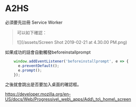 # A2HS

必須要先註冊 Service Worker

> 可以如下確認：
>
> ![](/assets/Screen Shot 2019-02-21 at 4.30.00 PM.png)

如果成功的話會自動觸發beforeinstallprompt

```js
    window.addEventListener('beforeinstallprompt', e => {
      e.preventDefault();
      e.prompt();
    });
```

之後就會跳出是否要加入桌面的確認框。

https://developer.mozilla.org/en-US/docs/Web/Progressive\_web\_apps/Add\_to\_home\_screen

